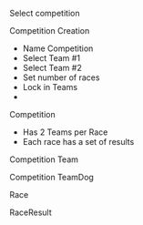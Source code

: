 Select competition


Competition Creation
 - Name Competition
 - Select Team #1
 - Select Team #2
 - Set number of races
 - Lock in Teams
 - 

Competition
 - Has 2 Teams per Race
 - Each race has a set of results

Competition Team

Competition TeamDog

Race

RaceResult
